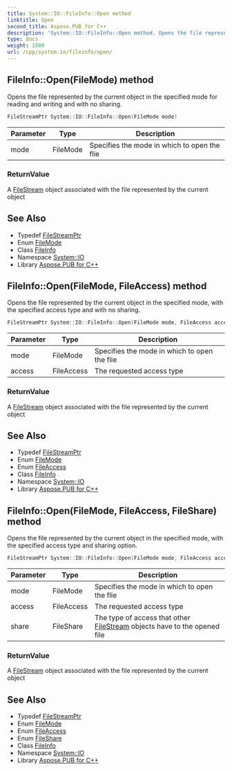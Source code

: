 ```yaml
---
title: System::IO::FileInfo::Open method
linktitle: Open
second_title: Aspose.PUB for C++
description: 'System::IO::FileInfo::Open method. Opens the file represented by the current object in the specified mode for reading and writing and with no sharing in C++.'
type: docs
weight: 1500
url: /cpp/system.io/fileinfo/open/
---
```

## FileInfo::Open(FileMode) method


Opens the file represented by the current object in the specified mode for reading and writing and with no sharing.

```cpp
FileStreamPtr System::IO::FileInfo::Open(FileMode mode)
```


| Parameter | Type | Description |
| --- | --- | --- |
| mode | FileMode | Specifies the mode in which to open the flie |

### ReturnValue

A [FileStream](../../filestream/) object associated with the file represented by the current object

## See Also

* Typedef [FileStreamPtr](../../../system/filestreamptr/)
* Enum [FileMode](../../filemode/)
* Class [FileInfo](../)
* Namespace [System::IO](../../)
* Library [Aspose.PUB for C++](../../../)
## FileInfo::Open(FileMode, FileAccess) method


Opens the file represented by the current object in the specified mode, with the specified access type and with no sharing.

```cpp
FileStreamPtr System::IO::FileInfo::Open(FileMode mode, FileAccess access)
```


| Parameter | Type | Description |
| --- | --- | --- |
| mode | FileMode | Specifies the mode in which to open the flie |
| access | FileAccess | The requested access type |

### ReturnValue

A [FileStream](../../filestream/) object associated with the file represented by the current object

## See Also

* Typedef [FileStreamPtr](../../../system/filestreamptr/)
* Enum [FileMode](../../filemode/)
* Enum [FileAccess](../../fileaccess/)
* Class [FileInfo](../)
* Namespace [System::IO](../../)
* Library [Aspose.PUB for C++](../../../)
## FileInfo::Open(FileMode, FileAccess, FileShare) method


Opens the file represented by the current object in the specified mode, with the specified access type and sharing option.

```cpp
FileStreamPtr System::IO::FileInfo::Open(FileMode mode, FileAccess access, FileShare share)
```


| Parameter | Type | Description |
| --- | --- | --- |
| mode | FileMode | Specifies the mode in which to open the flie |
| access | FileAccess | The requested access type |
| share | FileShare | The type of access that other [FileStream](../../filestream/) objects have to the opened file |

### ReturnValue

A [FileStream](../../filestream/) object associated with the file represented by the current object

## See Also

* Typedef [FileStreamPtr](../../../system/filestreamptr/)
* Enum [FileMode](../../filemode/)
* Enum [FileAccess](../../fileaccess/)
* Enum [FileShare](../../fileshare/)
* Class [FileInfo](../)
* Namespace [System::IO](../../)
* Library [Aspose.PUB for C++](../../../)
